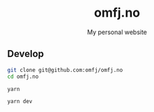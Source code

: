 <div align="center">

# omfj.no

My personal website

</div>

## Develop

```sh
git clone git@github.com:omfj/omfj.no
cd omfj.no
```

```sh
yarn
```

```sh
yarn dev
```
